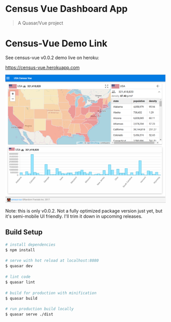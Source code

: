 # Census Vue Dashboard App

> A Quasar/Vue project

# Census-Vue Demo Link

See census-vue v0.0.2 demo live on heroku: 

https://census-vue.herokuapp.com

![Alt text](https://github.com/RandomFractals/CensusD3/blob/master/screens/CensusVue-0.0.2.png?raw=true 
 "latest") 

Note: this is only v0.0.2. Not a fully optimized package version just yet, but it's semi-mobile UI friendly. I'll trim it down in upcoming releases.

## Build Setup

``` bash
# install dependencies
$ npm install

# serve with hot reload at localhost:8080
$ quasar dev

# lint code
$ quasar lint

# build for production with minification
$ quasar build

# run production build locally 
$ quasar serve ./dist
```
